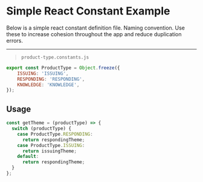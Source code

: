 # Simple React Constant Example

Below is a simple react constant definition file. Naming convention. Use these to increase cohesion throughout the app and reduce duplication errors. 

---
> `product-type.constants.js`

```js
export const ProductType = Object.freeze({
    ISSUING: 'ISSUING',
    RESPONDING: 'RESPONDING',
    KNOWLEDGE: 'KNOWLEDGE',
});
```

## Usage
```jsx
const getTheme = (productType) => {
  switch (productType) {
    case ProductType.RESPONDING:
      return respondingTheme;
    case ProductType.ISSUING:
      return issuingTheme;
    default:
      return respondingTheme;
  }
};
```
